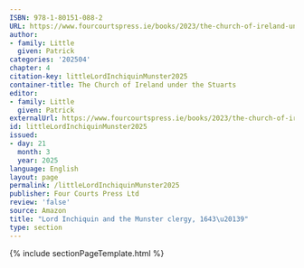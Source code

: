 ```yaml
---
ISBN: 978-1-80151-088-2
URL: https://www.fourcourtspress.ie/books/2023/the-church-of-ireland-under-the-stuarts
author:
- family: Little
  given: Patrick
categories: '202504'
chapter: 4
citation-key: littleLordInchiquinMunster2025
container-title: The Church of Ireland under the Stuarts
editor:
- family: Little
  given: Patrick
externalUrl: https://www.fourcourtspress.ie/books/2023/the-church-of-ireland-under-the-stuarts
id: littleLordInchiquinMunster2025
issued:
- day: 21
  month: 3
  year: 2025
language: English
layout: page
permalink: /littleLordInchiquinMunster2025
publisher: Four Courts Press Ltd
review: 'false'
source: Amazon
title: "Lord Inchiquin and the Munster clergy, 1643\u20139"
type: section
---
```

{% include sectionPageTemplate.html %}
